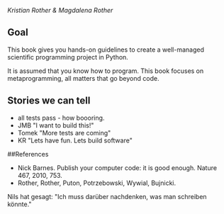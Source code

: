 *Kristian Rother & Magdalena Rother*

## Goal

This book gives you hands-on guidelines to create a well-managed scientific programming project in Python.

It is assumed that you know how to program. This book focuses on metaprogramming, all matters that go beyond code.


## Stories we can tell

* all tests pass - how boooring.
* JMB "I want to build this!"
* Tomek "More tests are coming"
* KR "Lets have fun. Lets build software"

##References

* Nick Barnes. Publish your computer code: it is good enough. Nature 467, 2010, 753.
* Rother, Rother, Puton, Potrzebowski, Wywial, Bujnicki.

Nils hat gesagt: "Ich muss darüber nachdenken, was man schreiben könnte."
